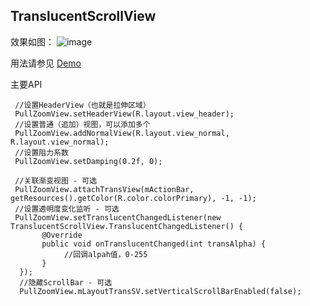 ## TranslucentScrollView

   效果如图：
   ![image](https://github.com/yanjunhui2014/TranslucentScrollView/blob/master/TranslucentScrollView/gif/device-2016-12-26-192438.gif)
   
   用法请参见
   [Demo](https://github.com/yanjunhui2014/TranslucentScrollView/blob/master/TranslucentScrollView/app/src/main/java/com/milo/demo/ui/SecondDemoActivity.java)
   
   主要API
   
   ```
    //设置HeaderView（也就是拉伸区域）
    PullZoomView.setHeaderView(R.layout.view_header);
    //设置普通（追加）视图，可以添加多个
    PullZoomView.addNormalView(R.layout.view_normal, R.layout.view_normal);
	//设置阻力系数
	PullZoomView.setDamping(0.2f, 0);
    
    //关联渐变视图 - 可选
    PullZoomView.attachTransView(mActionBar, getResources().getColor(R.color.colorPrimary), -1, -1);
    //设置透明度变化监听 - 可选
    PullZoomView.setTranslucentChangedListener(new TranslucentScrollView.TranslucentChangedListener() {
          @Override
          public void onTranslucentChanged(int transAlpha) {
               //回调alpah值，0-255
          }
     });
     //隐藏ScrollBar - 可选
     PullZoomView.mLayoutTransSV.setVerticalScrollBarEnabled(false);
   ```
